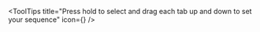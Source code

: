 <ToolTips
title="Press hold to select and drag each tab
up and down to set your sequence"
icon={<img src="https://via.placeholder.com/50x50" alt="" />}
/>

